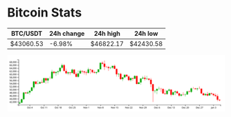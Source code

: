 # Bitcoin Stats

BTC/USDT|24h change|24h high|24h low|
|---|---|---|---|
|$43060.53|-6.98%|$46822.17|$42430.58|

<img src="./chart.svg">
